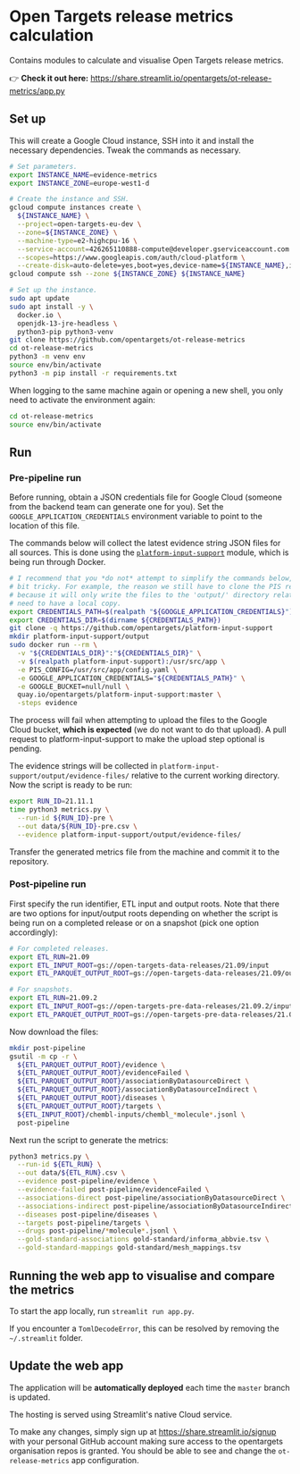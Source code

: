 # Open Targets release metrics calculation

Contains modules to calculate and visualise Open Targets release metrics.

👉 **Check it out here:**
https://share.streamlit.io/opentargets/ot-release-metrics/app.py

## Set up
This will create a Google Cloud instance, SSH into it and install the necessary dependencies. Tweak the commands as necessary.

```bash
# Set parameters.
export INSTANCE_NAME=evidence-metrics
export INSTANCE_ZONE=europe-west1-d

# Create the instance and SSH.
gcloud compute instances create \
  ${INSTANCE_NAME} \
  --project=open-targets-eu-dev \
  --zone=${INSTANCE_ZONE} \
  --machine-type=e2-highcpu-16 \
  --service-account=426265110888-compute@developer.gserviceaccount.com \
  --scopes=https://www.googleapis.com/auth/cloud-platform \
  --create-disk=auto-delete=yes,boot=yes,device-name=${INSTANCE_NAME},image=projects/ubuntu-os-cloud/global/images/ubuntu-2004-focal-v20210927,mode=rw,size=1000,type=projects/open-targets-eu-dev/zones/europe-west1-d/diskTypes/pd-balanced
gcloud compute ssh --zone ${INSTANCE_ZONE} ${INSTANCE_NAME}

# Set up the instance.
sudo apt update
sudo apt install -y \
  docker.io \
  openjdk-13-jre-headless \
  python3-pip python3-venv
git clone https://github.com/opentargets/ot-release-metrics
cd ot-release-metrics
python3 -m venv env
source env/bin/activate
python3 -m pip install -r requirements.txt
```

When logging to the same machine again or opening a new shell, you only need to activate the environment again:
```bash
cd ot-release-metrics
source env/bin/activate
```

## Run

### Pre-pipeline run
Before running, obtain a JSON credentials file for Google Cloud (someone from the backend team can generate one for you). Set the `GOOGLE_APPLICATION_CREDENTIALS` environment variable to point to the location of this file.

The commands below will collect the latest evidence string JSON files for all sources. This is done using the [`platform-input-support`](https://github.com/opentargets/platform-input-support) module, which is being run through Docker.

```bash
# I recommend that you *do not* attempt to simplify the commands below, as the way PIS writes the output files can be a
# bit tricky. For example, the reason we still have to clone the PIS repository, even though running via Docker, is
# because it will only write the files to the 'output/' directory relative to its code root; and to properly map this we
# need to have a local copy.
export CREDENTIALS_PATH=$(realpath "${GOOGLE_APPLICATION_CREDENTIALS}")
export CREDENTIALS_DIR=$(dirname ${CREDENTIALS_PATH})
git clone -q https://github.com/opentargets/platform-input-support
mkdir platform-input-support/output
sudo docker run --rm \
  -v "${CREDENTIALS_DIR}":"${CREDENTIALS_DIR}" \
  -v $(realpath platform-input-support):/usr/src/app \
  -e PIS_CONFIG=/usr/src/app/config.yaml \
  -e GOOGLE_APPLICATION_CREDENTIALS="${CREDENTIALS_PATH}" \
  -e GOOGLE_BUCKET=null/null \
  quay.io/opentargets/platform-input-support:master \
  -steps evidence
```

The process will fail when attempting to upload the files to the Google Cloud bucket, **which is expected** (we do not want to do that upload). A pull request to platform-input-support to make the upload step optional is pending.

The evidence strings will be collected in `platform-input-support/output/evidence-files/` relative to the current working directory. Now the script is ready to be run:

```bash
export RUN_ID=21.11.1
time python3 metrics.py \
  --run-id ${RUN_ID}-pre \
  --out data/${RUN_ID}-pre.csv \
  --evidence platform-input-support/output/evidence-files/
```

Transfer the generated metrics file from the machine and commit it to the repository.

### Post-pipeline run
First specify the run identifier, ETL input and output roots. Note that there are two options for input/output roots depending on whether the script is being run on a completed release or on a snapshot (pick one option accordingly):
```bash
# For completed releases.
export ETL_RUN=21.09
export ETL_INPUT_ROOT=gs://open-targets-data-releases/21.09/input
export ETL_PARQUET_OUTPUT_ROOT=gs://open-targets-data-releases/21.09/output/etl/parquet

# For snapshots.
export ETL_RUN=21.09.2
export ETL_INPUT_ROOT=gs://open-targets-pre-data-releases/21.09.2/input
export ETL_PARQUET_OUTPUT_ROOT=gs://open-targets-pre-data-releases/21.09.2/output/etl/parquet
```

Now download the files:
```bash
mkdir post-pipeline
gsutil -m cp -r \
  ${ETL_PARQUET_OUTPUT_ROOT}/evidence \
  ${ETL_PARQUET_OUTPUT_ROOT}/evidenceFailed \
  ${ETL_PARQUET_OUTPUT_ROOT}/associationByDatasourceDirect \
  ${ETL_PARQUET_OUTPUT_ROOT}/associationByDatasourceIndirect \
  ${ETL_PARQUET_OUTPUT_ROOT}/diseases \
  ${ETL_PARQUET_OUTPUT_ROOT}/targets \
  ${ETL_INPUT_ROOT}/chembl-inputs/chembl_*molecule*.jsonl \
  post-pipeline
```

Next run the script to generate the metrics:
```bash
python3 metrics.py \
  --run-id ${ETL_RUN} \
  --out data/${ETL_RUN}.csv \
  --evidence post-pipeline/evidence \
  --evidence-failed post-pipeline/evidenceFailed \
  --associations-direct post-pipeline/associationByDatasourceDirect \
  --associations-indirect post-pipeline/associationByDatasourceIndirect \
  --diseases post-pipeline/diseases \
  --targets post-pipeline/targets \
  --drugs post-pipeline/*molecule*.jsonl \
  --gold-standard-associations gold-standard/informa_abbvie.tsv \
  --gold-standard-mappings gold-standard/mesh_mappings.tsv
```

## Running the web app to visualise and compare the metrics
To start the app locally, run `streamlit run app.py`.

If you encounter a `TomlDecodeError`, this can be resolved by removing the `~/.streamlit` folder.

## Update the web app
The application will be **automatically deployed** each time the `master` branch is updated.

The hosting is served using Streamlit's native Cloud service.

To make any changes, simply sign up at https://share.streamlit.io/signup with your personal GitHub account making sure access to the opentargets organisation repos is granted. You should be able to see and change the `ot-release-metrics` app configuration.
